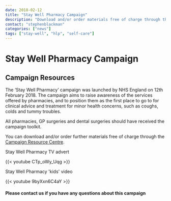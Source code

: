 ```yaml
---
date: 2018-02-12
title: "Stay Well Pharmacy Campaign"
description: "Download and/or order materials free of charge through the Campaign Resource Centre"
contact: "stephenblackman"
categories: ["news"]
tags: ["stay-well", "hlp", "self-care"]
---
```


# Stay Well Pharmacy Campaign  
## Campaign Resources  

The ‘Stay Well Pharmacy’ campaign was launched by NHS England on 12th February 2018. The campaign aims to raise awareness of the services offered by pharmacies, and to position them as the first place to go to for clinical advice and treatment for minor health concerns, such as coughs, colds and tummy troubles.  

All pharmacies, GP surgeries and dental surgeries should have received the campaign toolkit.  

You can download and/or order further materials free of charge through the [Campaign Resource Centre](https://campaignresources.phe.gov.uk/resources/campaigns/73-stay-well-pharmacy/resources).  

Stay Well Pharmacy TV advert  

{{< youtube CTp_oWy_Uqg >}}

Stay Well Pharmacy 'kids' video  

{{< youtube 9byXxn6C4aY >}}

  

####  Please contact us if you have any questions about this campaign  

